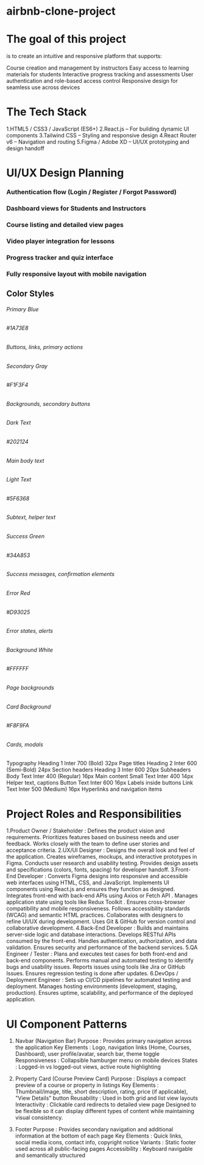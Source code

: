 # airbnb-clone-project

# The goal of this project

is to create an intuitive and responsive platform that supports:

Course creation and management by instructors
Easy access to learning materials for students
Interactive progress tracking and assessments
User authentication and role-based access control
Responsive design for seamless use across devices

# The  Tech Stack

1.HTML5 / CSS3 / JavaScript (ES6+)
2.React.js – For building dynamic UI components
3.Tailwind CSS – Styling and responsive design
4.React Router v6 – Navigation and routing
5.Figma / Adobe XD – UI/UX prototyping and design handoff

# UI/UX Design Planning

### Authentication flow (Login / Register / Forgot Password)
### Dashboard views for Students and Instructors
### Course listing and detailed view pages
### Video player integration for lessons
### Progress tracker and quiz interface
### Fully responsive layout with mobile navigation

## Color Styles
######  Primary Blue
######  #1A73E8
######  Buttons, links, primary actions
######  Secondary Gray
######  #F1F3F4
######  Backgrounds, secondary buttons
######  Dark Text
######  #202124
######  Main body text
######  Light Text
######  #5F6368
######  Subtext, helper text
######  Success Green
######  #34A853
######  Success messages, confirmation elements
######  Error Red
######  #D93025
######  Error states, alerts
######  Background White
######  #FFFFFF
######  Page backgrounds
######  Card Background
######  #F8F9FA
######  Cards, modals

Typography
  Heading 1
  Inter
  700 (Bold)
  32px
  Page titles
  Heading 2
  Inter
  600 (Semi-Bold)
  24px
  Section headers
  Heading 3
  Inter
  600
  20px
  Subheaders
  Body Text
  Inter
  400 (Regular)
  16px
  Main content
  Small Text
  Inter
  400
  14px
  Helper text, captions
  Button Text
  Inter
  600
  16px
  Labels inside buttons
  Link Text
  Inter
  500 (Medium)
  16px
  Hyperlinks and navigation items
  
  # Project Roles and Responsibilities

1.Product Owner / Stakeholder :
  Defines the product vision and requirements.
  Prioritizes features based on business needs and user feedback.
  Works closely with the team to define user stories and acceptance criteria.
2.UX/UI Designer :
  Designs the overall look and feel of the application.
  Creates wireframes, mockups, and interactive prototypes in Figma.
  Conducts user research and usability testing.
  Provides design assets and specifications (colors, fonts, spacing) for developer handoff.
3.Front-End Developer :
  Converts Figma designs into responsive and accessible web interfaces using HTML, CSS, and JavaScript.
  Implements UI components using React.js and ensures they function as designed.
  Integrates front-end with back-end APIs using Axios or Fetch API .
  Manages application state using tools like Redux Toolkit .
  Ensures cross-browser compatibility and mobile responsiveness.
  Follows accessibility standards (WCAG) and semantic HTML practices.
  Collaborates with designers to refine UI/UX during development.
  Uses Git & GitHub for version control and collaborative development.
4.Back-End Developer :
  Builds and maintains server-side logic and database interactions.
  Develops RESTful APIs consumed by the front-end.
  Handles authentication, authorization, and data validation.
  Ensures security and performance of the backend services.
5.QA Engineer / Tester :
  Plans and executes test cases for both front-end and back-end components.
  Performs manual and automated testing to identify bugs and usability issues.
  Reports issues using tools like Jira or GitHub Issues.
  Ensures regression testing is done after updates.
6.DevOps / Deployment Engineer :
  Sets up CI/CD pipelines for automated testing and deployment.
  Manages hosting environments (development, staging, production).
  Ensures uptime, scalability, and performance of the deployed application.

# UI Component Patterns

1. Navbar (Navigation Bar)
Purpose :
Provides primary navigation across the application
Key Elements :
Logo, navigation links (Home, Courses, Dashboard), user profile/avatar, search bar, theme toggle
Responsiveness :
Collapsible hamburger menu on mobile devices
States :
Logged-in vs logged-out views, active route highlighting

2.  Property Card (Course Preview Card)
Purpose :
Displays a compact preview of a course or property in listings
Key Elements :
Thumbnail/image, title, short description, rating, price (if applicable), "View Details" button
Reusability :
Used in both grid and list view layouts
Interactivity :
Clickable card redirects to detailed view page
Designed to be flexible so it can display different types of content while maintaining visual consistency. 

3.  Footer
Purpose :
Provides secondary navigation and additional information at the bottom of each page
Key Elements :
Quick links, social media icons, contact info, copyright notice
Variants :
Static footer used across all public-facing pages
Accessibility :
Keyboard navigable and semantically structured
